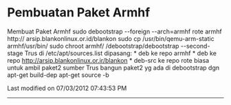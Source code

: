 # Pembuatan Paket Armhf

Membuat Paket Armhf
sudo debootstrap --foreign --arch=armhf rote armhf http://
arsip.blankonlinux.or.id/blankon
sudo cp /usr/bin/qemu-arm-static armhf/usr/bin/
sudo chroot armhf/ /debootstrap/debootstrap --second-stage
Trus di /etc/apt/sources.list dipasang:
    * deb ke repo armhf
    * deb ke repo ​http://arsip.blankonlinux.or.ir/blankon
    * deb-src ke repo rote biasa untuk ambil paket2 sumber
Trus bangun paket2 yg ada di debootstrap dgn
apt-get build-dep <nama-paket>
apt-get source -b <nama-paket>

Last modified on 07/03/2012 07:43:53 PM

---
 
